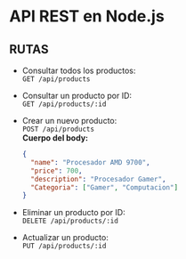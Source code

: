 # API REST en Node.js

## RUTAS

- Consultar todos los productos:  
    `GET /api/products`

- Consultar un producto por ID:  
    `GET /api/products/:id`

- Crear un nuevo producto:  
    `POST /api/products`  
  **Cuerpo del body:**

  ```json
  {
    "name": "Procesador AMD 9700",
    "price": 700,
    "description": "Procesador Gamer",
    "Categoria": ["Gamer", "Computacion"]
  }

- Eliminar un producto por ID:   
    `DELETE /api/products/:id`

- Actualizar un producto:  
    `PUT /api/products/:id`